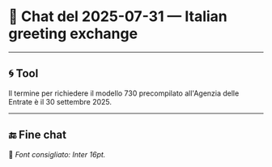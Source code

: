 # 📅 Chat del 2025-07-31 — Italian greeting exchange

---

## 🌀 **Tool**

Il termine per richiedere il modello 730 precompilato all'Agenzia delle Entrate è il 30 settembre 2025.

---

## 🔚 Fine chat

📌 *Font consigliato: Inter 16pt.*
